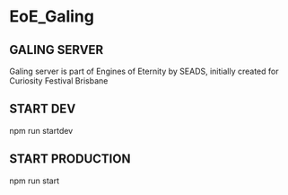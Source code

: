 # EoE_Galing
## GALING SERVER
Galing server is part of Engines of Eternity by SEADS, initially created for Curiosity Festival Brisbane

## START DEV
npm run startdev

## START PRODUCTION
npm run start



